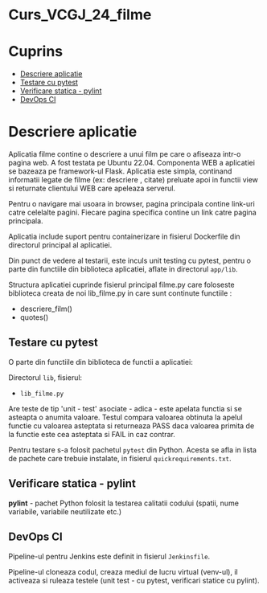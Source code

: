 
# Curs_VCGJ_24_filme

# Cuprins

- [Descriere aplicatie](#descriere-aplicatie)
- [Testare cu pytest](#testare-cu-pytest)
- [Verificare statica - pylint](#verificare-statica---pylint)
- [DevOps CI](#devops-ci)

# Descriere aplicatie

Aplicatia filme contine o descriere a unui film pe care o afiseaza intr-o pagina web. A fost testata pe Ubuntu 22.04. Componenta WEB a aplicatiei se bazeaza pe framework-ul Flask. Aplicatia este simpla, continand informatii legate de filme (ex: descriere , citate) preluate apoi in functii view si returnate clientului WEB care apeleaza serverul.

Pentru o navigare mai usoara in browser, pagina principala contine link-uri catre celelalte pagini. Fiecare pagina specifica contine un link catre pagina principala.

Aplicatia include suport pentru containerizare in fisierul Dockerfile din directorul principal al aplicatiei.

Din punct de vedere al testarii, este inculs unit testing cu pytest, pentru o parte din functiile din biblioteca aplicatiei, aflate in directorul `app/lib`.

Structura aplicatiei cuprinde fisierul principal filme.py care foloseste biblioteca creata de noi lib_filme‎.py in care sunt continute functiile :
- descriere_film()
- quotes()




## Testare cu pytest

O parte din functiile din biblioteca de functii a aplicatiei:

Directorul `lib`, fisierul:

- `lib_filme‎.py`

Are teste de tip 'unit - test' asociate - adica - este apelata functia si se asteapta o anumita valoare. Testul compara valoarea obtinuta la apelul functie cu valoarea asteptata si returneaza PASS daca valoarea primita de la functie este cea asteptata si FAIL in caz contrar.

Pentru testare s-a folosit pachetul `pytest` din Python. Acesta se afla in lista de pachete care trebuie instalate, in fisierul `quickrequirements.txt`.

## Verificare statica - pylint

**pylint** - pachet Python folosit la testarea calitatii codului (spatii, nume variabile, variabile neutilizate etc.)


## DevOps CI

Pipeline-ul pentru Jenkins este definit in fisierul `Jenkinsfile`.

Pipeline-ul cloneaza codul, creaza mediul de lucru virtual (venv-ul), il activeaza si ruleaza testele (unit test - cu pytest, verificari statice cu pylint).
